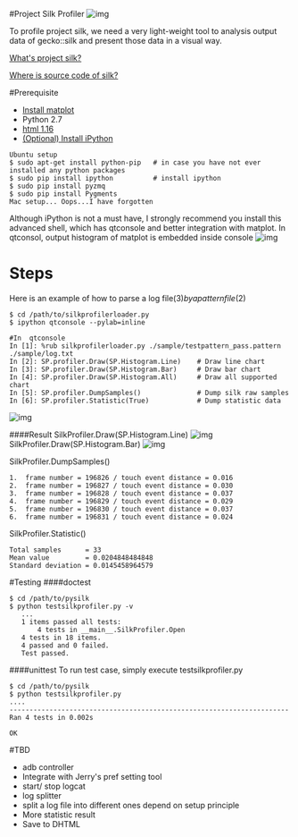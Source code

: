 #Project Silk Profiler
![img](https://github.com/CJKu/pysilk/blob/master/img/silk.png)

To profile project silk, we need a very light-weight tool to analysis output data of gecko::silk and present those data in a visual way.

[What's project silk?](https://wiki.mozilla.org/Project_Silk)

[Where is source code of silk?](https://github.com/JerryShih/gecko-dev/tree/silk-all)

#Prerequisite
* [Install matplot](http://matplotlib.org/users/installing.html)
* Python 2.7
* [html 1.16](https://pypi.python.org/pypi/html)
* [(Optional) Install iPython](http://ipython.org/install.html)
```
Ubuntu setup
$ sudo apt-get install python-pip   # in case you have not ever installed any python packages
$ sudo pip install ipython          # install ipython
$ sudo pip install pyzmq
$ sudo pip install Pygments
Mac setup... Oops...I have forgotten
```
Although iPython is not a must have, I strongly recommend you install this advanced shell, which has qtconsole and better integration with matplot. In qtconsol, output histogram of matplot is embedded inside console
![img](https://github.com/CJKu/pysilk/blob/master/img/ipython.png)

# Steps

Here is an example of how to parse a log file($3) by a pattern file($2)

```
$ cd /path/to/silkprofilerloader.py
$ ipython qtconsole --pylab=inline

#In  qtconsole
In [1]: %rub silkprofilerloader.py ./sample/testpattern_pass.pattern ./sample/log.txt
In [2]: SP.profiler.Draw(SP.Histogram.Line)    # Draw line chart
In [3]: SP.profiler.Draw(SP.Histogram.Bar)     # Draw bar chart
In [4]: SP.profiler.Draw(SP.Histogram.All)     # Draw all supported chart
In [5]: SP.profiler.DumpSamples()              # Dump silk raw samples
In [6]: SP.profiler.Statistic(True)            # Dump statistic data
```
![img](https://github.com/CJKu/pysilk/blob/master/img/ipython2.png)

####Result
SilkProfiler.Draw(SP.Histogram.Line)
![img](https://github.com/CJKu/pysilk/blob/master/img/linechart.png)
SilkProfiler.Draw(SP.Histogram.Bar)
![img](https://github.com/CJKu/pysilk/blob/master/img/barchart.png)

SilkProfiler.DumpSamples()
```
1.  frame number = 196826 / touch event distance = 0.016
2.  frame number = 196827 / touch event distance = 0.030
3.  frame number = 196828 / touch event distance = 0.037
4.  frame number = 196829 / touch event distance = 0.029
5.  frame number = 196830 / touch event distance = 0.037
6.  frame number = 196831 / touch event distance = 0.024
```

SilkProfiler.Statistic()
```
Total samples      = 33
Mean value         = 0.0204848484848
Standard deviation = 0.0145458964579
```

#Testing
####doctest
```
$ cd /path/to/pysilk
$ python testsilkprofiler.py -v
   ...
   1 items passed all tests:
       4 tests in __main__.SilkProfiler.Open
   4 tests in 18 items.
   4 passed and 0 failed.
   Test passed.
```

####unittest
To run test case, simply execute testsilkprofiler.py
```
$ cd /path/to/pysilk
$ python testsilkprofiler.py
....
----------------------------------------------------------------------
Ran 4 tests in 0.002s

OK
```

#TBD
* adb controller
 * Integrate with Jerry's pref setting tool
 * start/ stop logcat
* log splitter
 * split a log file into different ones depend on setup principle
* More statistic result
* Save to DHTML
